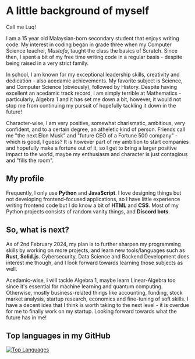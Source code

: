 # A little background of myself

Call me Luq!

I am a 15 year old Malaysian-born secondary student that enjoys writing code. My interest in coding began in grade three when my Computer Science
teacher, *Mustafa*, taught the class the basics of Scratch. Since then, I spent a bit of my free time writing code in a regular basis - despite
being raised in a very strict family.

In school, I am known for my exceptional leadership skills, creativity and dedication - also acedamic achievements. My favorite subject is
Science, and Computer Science (obviously), followed by History. Despite having excellent an acedamic track record, I am simply terrible
at Mathematics - particularly, Algebra 1 and it has set me down a bit, however, it would not stop me from continuing my pursuit of hopefully tackling it down
in the future!

Character-wise, I am very positive, somewhat charismatic, ambitious, very confident, and to a certain degree, an atheletic kind of person. Friends call me "the next Elon Musk" and "future CEO of a Fortune 500 company" - which is good, I guess? It is however part of my ambition to start companies and hopefully make a fortune out of it,
so I get to bring a larger positive impact to the world, maybe my enthusiasm and character is just contagious and "fills the room".

## My profile

Frequently, I only use **Python** and **JavaScript**. I love designing things but not developing frontend-focused applications, so I have little experience writing frontend code but I do know a bit of **HTML** and **CSS**. Most of my Python projects consists of random vanity things, and **Discord bots**.

## So, what is next?

As of 2nd February 2024, my plan is to further sharpen my programming skills by working on more projects, and learn new tools/languages such as **Rust**, **Solid.js**. Cybersecurity, Data Science and Backend Development does interest me though, and I look forward towards learning those subjects as well. 

Acedamic-wise, I will tackle Algebra 1, maybe learn Linear-Algebra too since it's essential for machine learning and quantum computing.
Otherwise, mostly business-related things like accounting, funding, stock market analysis, startup research, economics and fine-tuning of soft skills.
I have a decent idea that I think is worth taking to the next level - it is overdue for me to finally work on my startup. Looking forward towards what the future has in me!

## Top languages in my GitHub

[![Top Languages](https://github-readme-stats.vercel.app/api/top-langs/?username=luqmanity)](https://github.com/anuraghazra/github-readme-stats)